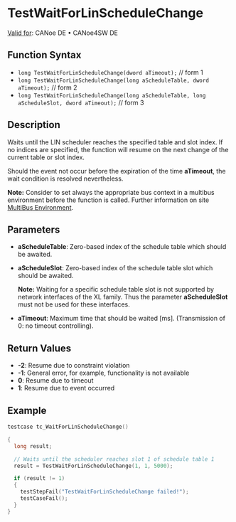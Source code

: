 # TestWaitForLinScheduleChange

[Valid for](../../../Shared/FeatureAvailability.md):  CANoe DE • CANoe4SW DE

## Function Syntax

- `long TestWaitForLinScheduleChange(dword aTimeout);` // form 1
- `long TestWaitForLinScheduleChange(long aScheduleTable, dword aTimeout);` // form 2
- `long TestWaitForLinScheduleChange(long aScheduleTable, long aScheduleSlot, dword aTimeout);` // form 3

## Description

Waits until the LIN scheduler reaches the specified table and slot index. If no indices are specified, the function will resume on the next change of the current table or slot index.

Should the event not occur before the expiration of the time **aTimeout**, the wait condition is resolved nevertheless.

**Note:** Consider to set always the appropriate bus context in a multibus environment before the function is called. Further information on site [MultiBus Environment](../../../Shared/CAPL/General/TestMultiBusEnvironment.md).

## Parameters

- **aScheduleTable**: Zero-based index of the schedule table which should be awaited.
- **aScheduleSlot**: Zero-based index of the schedule table slot which should be awaited.

  **Note:** Waiting for a specific schedule table slot is not supported by network interfaces of the XL family. Thus the parameter **aScheduleSlot** must not be used for these interfaces.

- **aTimeout**: Maximum time that should be waited [ms]. (Transmission of 0: no timeout controlling).

## Return Values

- **-2**: Resume due to constraint violation
- **-1**: General error, for example, functionality is not available
- **0**: Resume due to timeout
- **1**: Resume due to event occurred

## Example

```c
testcase tc_WaitForLinScheduleChange()

{
  long result;

  // Waits until the scheduler reaches slot 1 of schedule table 1
  result = TestWaitForLinScheduleChange(1, 1, 5000);

  if (result != 1)
  {
    testStepFail("TestWaitForLinScheduleChange failed!");
    testCaseFail();
  }
}
```
